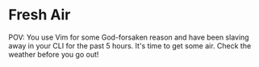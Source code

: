 # Fresh Air
 POV: You use Vim for some God-forsaken reason and have been slaving away in your CLI for the past 5 hours. It's time to get some air. Check the weather before you go out!
